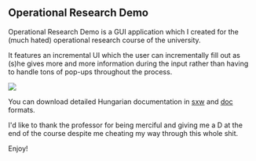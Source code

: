 Operational Research Demo
-------------------------

Operational Research Demo is a GUI application which I created for the (much hated) operational research course of the university.

It features an incremental UI which the user can incrementally fill out as (s)he gives more and more information during the input rather than having to handle tons of pop-ups throughout the process.

![](https://raw.github.com/mondalaci/operational-research-demo/master/screenshot.png)

You can download detailed Hungarian documentation in [sxw](https://github.com/mondalaci/operational-research-demo/raw/master/opres-demo-hungarian.sxw) and [doc](https://github.com/mondalaci/operational-research-demo/raw/master/opres-demo-hungarian.sxw) formats.

I'd like to thank the professor for being merciful and giving me a D at the end of the course despite me cheating my way through this whole shit.

Enjoy!
